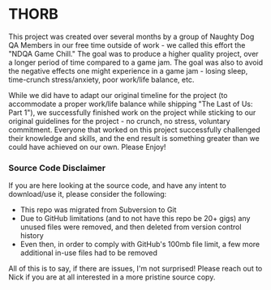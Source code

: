 # THORB

This project was created over several months by a group of Naughty Dog QA Members in our free time outside of work - we called this effort the "NDQA Game Chill." The goal was to produce a higher quality project, over a longer period of time compared to a game jam. The goal was also to avoid the negative effects one might experience in a game jam - losing sleep, time-crunch stress/anxiety, poor work/life balance, etc.

While we did have to adapt our original timeline for the project (to accommodate a proper work/life balance while shipping "The Last of Us: Part 1"), we successfully finished work on the project while sticking to our original guidelines for the project - no crunch, no stress, voluntary commitment. Everyone that worked on this project successfully challenged their knowledge and skills, and the end result is something greater than we could have achieved on our own. Please Enjoy!

### Source Code Disclaimer
If you are here looking at the source code, and have any intent to download/use it, please consider the following:
* This repo was migrated from Subversion to Git
* Due to GitHub limitations (and to not have this repo be 20+ gigs) any unused files were removed, and then deleted from version control history
* Even then, in order to comply with GitHub's 100mb file limit, a few more additional in-use files had to be removed

All of this is to say, if there are issues, I'm not surprised! Please reach out to Nick if you are at all interested in a more pristine source copy.
